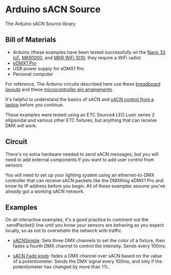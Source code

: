 # Arduino sACN Source
The Arduino sACN Source library

## Bill of Materials
* Arduino (these examples have been tested successfully on the [Nano 33 IoT](https://store.arduino.cc/usa/nano-33-iot), [MKR1000](https://store.arduino.cc/usa/arduino-mkr1000), and [MKR WiFi 1010](https://store.arduino.cc/usa/mkr-wifi-1010); they require a WiFi radio)
* [eDMX1 Pro](https://dmxking.com/artnetsacn/edmx1-pro) 
* USB power supply for eDMX1 Pro
* Personal computer

For reference, The Arduino circuits described here use these [breadboard layouts](https://itp.nyu.edu/physcomp/breadboard-layouts/)  and these [microcontroller pin arrangments](https://itp.nyu.edu/physcomp/lessons/microcontrollers/microcontroller-pin-functions/).

It's helpful to understand the basics of sACN and  [sACN control from a laptop](edmx-pro1-control.md) before you continue. 

These examples were tested using an ETC Source4 LED Lustr series 2 ellipsoidal and various other ETC fixtures, but anything that can receive DMX will work. 

## Circuit
There's no extra hardware needed to send sACN messages, but you will need to add external components if you want to add user control from sensors.

You will need to set up your lighting system using an ethernet-to-DMX controller that can receive sACN packets like the DMXKing eDMX1 Pro and know its IP address before you begin. All of these examples assume you've already got a working sACN network.

## Examples

On all interactive examples, it's a good practice to comment out the .sendPacket() line until you know your sensors are behaving as you expect locally, so as not to overwhelm the network with traffic. 

* [sACNSimple](https://github.com/tigoe/DMX-Examples/tree/master/Arduino-sACN-Examples/sACNSimple): Sets three DMX channels to set the color of a fixture, then fades a fourth DMX channel to control the intensity. Sends every 100ms.


* [sACN Fade knob](https://github.com/tigoe/DMX-Examples/tree/master/Arduino-sACN-Examples/sACNFadeKnob): fades a DMX channel  over sACN based on the value of a potentiometer. Sends the DMX signal every 100ms, and only if the potentiometer has changed by more than 1%.

